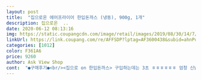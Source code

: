 ```yaml
---
layout: post 
title:  "집으로온 에어프라이어 한입돈까스 (냉동), 900g, 1개" 
description: 집으로온  ..
date: 2020-06-12 08:13:16 
img: https://static.coupangcdn.com/image/retail/images/2019/08/30/14/7/1e9313f4-bb0b-4fbb-bd55-171cef64ee40.jpg 
linkUrl: https://link.coupang.com/re/AFFSDP?lptag=AF3600438&subid=ahnPublicAsk&pageKey=291777749&itemId=922830516&vendorItemId=5295903349&traceid=V0-113-c064fcf28564288e 
categories: [1012] 
color: F361A6 
price: 9260 
author: Ask View Shop 
cont:  "●구매후기●<br/><집으로 on 한입돈까스> 구입하는데는 3초 ㅎㅎㅎㅎㅎㅎ 엄청 신남<br/><br/> -> 그전 다른 돈까스도 많이 에어프라이로 해보았으나 따뜻함과 바삭함이 오래지속되지 않았거든요<br/>9월되면서 반찬하기도 귀챦고 아들들에게 고기는 드시게 해드려야겠고^^;;<br/>@ 배송: 신선하게  3중포장(드라이아이스, 얇은 스티로품폭폭이 케이스, 은박코팅된 박스 <br/> -> 포장부터 만족도 10점만점에 10점/ 쓰레기만 되는 아이스팩 NONONO<br/>@ 비주얼: 약간 부족함.<br/> 약간 진한 노란빛을 기대했으나 밝은 노란빛이라 첨에는 덜 익었나 했는데^^;; 잘 익혀지고 바삭바삭했으나 빛깔만 살짝 옅은 노란색 이점에 조금 아쉽습니다.<br/><br/>@ 식감과 맛: 정말 바삭거려요 튀기고 나면 조금 있다가 바로 눅눅해지는데 전혀 눅눅함이 업소,<br/>@ 조리: 에어프라이로 총 15분(앞8분 뒤집어서 7분) 조리함<br/> -> 저는 올리브유 살짝 뿌려서 기름진 바삭함을 좀더 기대했음 <br/> -> 대성공<br/>@ 크기: 정말 정말 맘에 듭니다.<br/> 일반적인 동그랑땡 크기라고 보시면 됩니다.<br/> 돈까스에 대한 고정관념을 확실히 깬 크기입니다.<br/>쏙쏙 들어와서 넘넘 행복합니다.<br/><br/>고기맛과 식감에 엄청 까다로운 아들들을 위하여 모험과 함께 구매하여 본  한입 돈까스<br/>그래서 자주 돈까스 튀겨서 싸주곤 하거든요.<br/><br/>그러다 알게 된 집으로온 한입돈까스!!!<br/>그런데 대부분 통으로 되어있는 손바닥만한 돈까스다보니깐 식감이 ㅠㅠ 바삭거리지 않아서 넘 아쉬웠었죠.<br/> 그래서 거츠동으로도 해봤는데 도시락으론 식으니까 맛이 없구,,<br/>그리고 돈까스 간혹 돼지잡내같은거 나잖아요.<br/> 이건 걱정안하셔도 될 듯요.<br/> 제가 순대국 이런거 족발 이런거 돼지냄새 난다구 (많이 예민한편 ㅠㅠ) 안먹을 정도로 예민한데 냄새 노노!! 정말 괜찮은 돼지고기 사용한게 맞는 듯요<br/>근데 저는 좀 더 바삭거릴까 싶어서 기본 2<br/> -3분은 더 돌려요.<br/><br/>기름 많이 두르지 않아도 양면팬 열기로 익히는 느낌으로<br/>꼬마 돈가스 주문해 봤어요.<br/><br/>남편이 도시락을 싸가지고 다니는데, 약간 초딩입맛이예요.<br/><br/>내가 너무 잘 튀긴 건가?! ㅋㅋ<br/>다 먹고 재구매합니다.<br/>^^<br/>다 먹고나면 무조건 재구매합니당<br/>다른 돈까스는 말로는 20분인데 뒤집어서 다시 굽고 하다보년 30분 정도 걸려서 먹기도 전에 지치는데 이건 진짜 딱 1213분? 정도 돌리니까 넘나 훌륭한 이 맛!!<br/>더 대박은 따뜻함이 오래 지속된다는 사실.<br/><br/>도시락 메뉴로 전날 급하게 주문했지만<br/>도시락통에도 이쁘고 깔끔하게 담을 수 있구요^^<br/>돈가스를 워낙 좋아하는데<br/>돈까스를 자주 먹다보니까 되도록이면 좀 더 건강하게 먹을 수 있는 걸로 찾아보고 기름에 안튀기고에어프라이어로 할 수있는 돈까스를 찾아서 사먹었어요.<br/><br/>돈까시 만드는데 고기사고 돈까스용으로 제어놓고, 빵가루로 족히 3시간 헉헉헉!!!!<br/>많이 파세요!!<br/>맛나서 입안에 쏙쏙 넣어더니 입안도 데었어요 @@ 드실때 너무 맛나다고 쏙쏙 넣었다가는 큰일납니다.<br/> ㅋㅋㅋ<br/>미니 사이즈로 조리시간이 짧아서 좋았고요.<br/><br/>바로 한입 먹어봤는데 튀김은 바삭했고요<br/>바로바로 조리해먹기 좋을 것 같아요.<br/><br/>바삭바삭한 튀김옷과 육즙이 살아있어서 아이들 입맛도 사로잡을 것 같아요 양도 꽤 많아서 몇 번이나 먹겠어용^^<br/>발견!!!!<br/>밥반찬도 좋긴 한데 저는 그냥 간식으로도 먹을 수 있을 것 같아요<br/>부드럽게 씹혀서 좋더라고요.<br/><br/>살코기가 많이 들어간 것 같았는데 퍽퍽하지 않고<br/>소스에 콕콕 찍어서 밥 한 그릇 뚝딱했어요.<br/><br/>신선하게 받은 상태 그래도 바로 팬에 구웠는데<br/>안에 고기는 기름진 고기 느낌보다는<br/>양도 꽤 되어서 우리집 아들 둘 포함한 4식구가 다 먹으려면 아직도 4번정도는 더 먹을 수 있을거 같네요^^<br/>양배추 샐러드랑 먹으면 더 맛있을것 같아요.<br/><br/>에어프라이어 한입 돈가스지만 저는<br/>에어프라이처럼 겉은 빠삭하고 속은 촉촉한 돈가스가 완성!<br/>우리 신랑이 한 알 딱 한 입크기짜리 하나 먹어보고는 엄지 척 ㅋㅋㅋㅋㅋ<br/>우리집 아들들은 일주일에 고기를 꼭 4번이상은 드십니다.<br/> ㅜㅜ<br/>우선 180<br/> -200도 사이에서 10분만 돌려주면 끝!!<br/>웬만해서는 평타는 치니까ㅋㅋ<br/>이거 몰랐음 어쩔 뻔!!!<br/>전 무엇보다 뜨거운 돈까스 안잘라도 되는게 맘에 들어요.<br/><br/>좀 더 촉촉한 게 좋아서 양면팬으로 조리했고요.<br/><br/>주말에 돈까스나 만들어서 냉동해놓을까 싶어 ^^;;  여기저기 들리다가<br/>지퍼팩 형태로 양도 많이 있어서 남은 건 적절히 분배해서 두었다가<br/>진심 바사삭바사삭 거려요.<br/> 식감이 왜케 좋나했더니 크리스피 핫도그용 빵가루로 튀김옷을 만들어서 그렇네용!!<br/>집에서 간단히 먹고 싶어서 오랜만에<br/>집으로 온 에어프라이어 한입 돈가스 (냉동)는<br/>처음 주문해본 상품이었지만, 또 이런 돈가스는<br/>쿠팡 프레시로 출근 전에 받아서 바로 구워서 도시락 싸갔어요.<br/><br/>튀김이 크리스피 핫도그용 섞어서 했다더니 튀김옷도 맛있구요.<br/><br/>한입에 쏙 마음에 쏙 듭니다.<br/><br/>한입에 쏙쏙 들어가니 도시락 메뉴로 좋았고요.<br/><br/>혼자서 여러 개 먹어도 느끼하거나 부대낌 없어서 좋았어요.<br/><br/>" 
---
```

